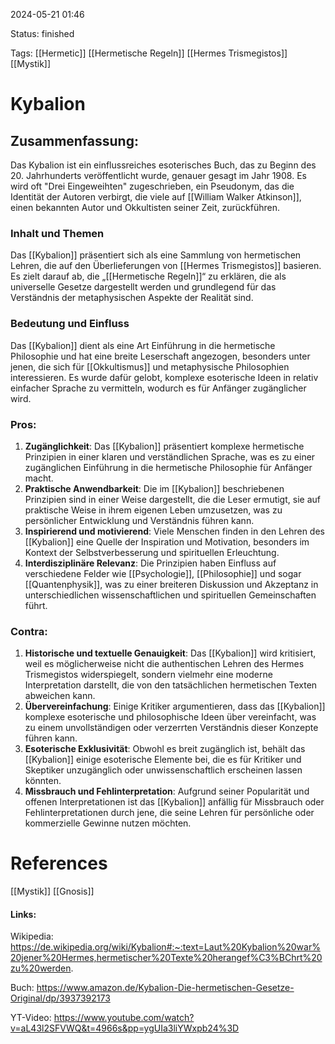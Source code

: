2024-05-21 01:46

Status: finished

Tags: [[Hermetic]] [[Hermetische Regeln]] [[Hermes Trismegistos]] [[Mystik]]

# Kybalion

## Zusammenfassung:
  
Das Kybalion ist ein einflussreiches esoterisches Buch, das zu Beginn des 20. Jahrhunderts veröffentlicht wurde, genauer gesagt im Jahr 1908. Es wird oft "Drei Eingeweihten" zugeschrieben, ein Pseudonym, das die Identität der Autoren verbirgt, die viele auf [[William Walker Atkinson]], einen bekannten Autor und Okkultisten seiner Zeit, zurückführen.

### Inhalt und Themen

Das [[Kybalion]] präsentiert sich als eine Sammlung von hermetischen Lehren, die auf den Überlieferungen von [[Hermes Trismegistos]] basieren. Es zielt darauf ab, die „[[Hermetische Regeln]]“ zu erklären, die als universelle Gesetze dargestellt werden und grundlegend für das Verständnis der metaphysischen Aspekte der Realität sind.
### Bedeutung und Einfluss

Das [[Kybalion]] dient als eine Art Einführung in die hermetische Philosophie und hat eine breite Leserschaft angezogen, besonders unter jenen, die sich für [[Okkultismus]] und metaphysische Philosophien interessieren. Es wurde dafür gelobt, komplexe esoterische Ideen in relativ einfacher Sprache zu vermitteln, wodurch es für Anfänger zugänglicher wird.
### Pros:
1. **Zugänglichkeit**: Das [[Kybalion]] präsentiert komplexe hermetische Prinzipien in einer klaren und verständlichen Sprache, was es zu einer zugänglichen Einführung in die hermetische Philosophie für Anfänger macht.
2. **Praktische Anwendbarkeit**: Die im [[Kybalion]] beschriebenen Prinzipien sind in einer Weise dargestellt, die die Leser ermutigt, sie auf praktische Weise in ihrem eigenen Leben umzusetzen, was zu persönlicher Entwicklung und Verständnis führen kann.
3. **Inspirierend und motivierend**: Viele Menschen finden in den Lehren des [[Kybalion]] eine Quelle der Inspiration und Motivation, besonders im Kontext der Selbstverbesserung und spirituellen Erleuchtung.
4. **Interdisziplinäre Relevanz**: Die Prinzipien haben Einfluss auf verschiedene Felder wie [[Psychologie]], [[Philosophie]] und sogar [[Quantenphysik]], was zu einer breiteren Diskussion und Akzeptanz in unterschiedlichen wissenschaftlichen und spirituellen Gemeinschaften führt.
### Contra:
1. **Historische und textuelle Genauigkeit**: Das [[Kybalion]] wird kritisiert, weil es möglicherweise nicht die authentischen Lehren des Hermes Trismegistos widerspiegelt, sondern vielmehr eine moderne Interpretation darstellt, die von den tatsächlichen hermetischen Texten abweichen kann.
2. **Übervereinfachung**: Einige Kritiker argumentieren, dass das [[Kybalion]] komplexe esoterische und philosophische Ideen über vereinfacht, was zu einem unvollständigen oder verzerrten Verständnis dieser Konzepte führen kann.
3. **Esoterische Exklusivität**: Obwohl es breit zugänglich ist, behält das [[Kybalion]] einige esoterische Elemente bei, die es für Kritiker und Skeptiker unzugänglich oder unwissenschaftlich erscheinen lassen könnten.
4. **Missbrauch und Fehlinterpretation**: Aufgrund seiner Popularität und offenen Interpretationen ist das [[Kybalion]] anfällig für Missbrauch oder Fehlinterpretationen durch jene, die seine Lehren für persönliche oder kommerzielle Gewinne nutzen möchten.
# References
[[Mystik]]
[[Gnosis]]

#### Links:
Wikipedia: https://de.wikipedia.org/wiki/Kybalion#:~:text=Laut%20Kybalion%20war%20jener%20Hermes,hermetischer%20Texte%20herangef%C3%BChrt%20zu%20werden.

Buch: https://www.amazon.de/Kybalion-Die-hermetischen-Gesetze-Original/dp/3937392173

YT-Video: https://www.youtube.com/watch?v=aL43l2SFVWQ&t=4966s&pp=ygUIa3liYWxpb24%3D


